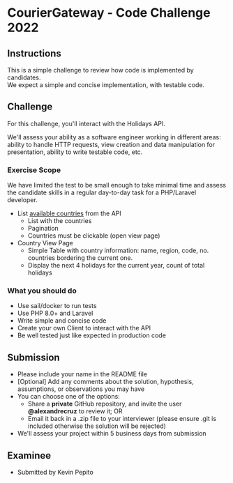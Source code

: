 # CourierGateway - Code Challenge 2022

## Instructions

This is a simple challenge to review how code is implemented by candidates.  
We expect a simple and concise implementation, with testable code.

## Challenge

For this challenge, you'll interact with the Holidays API.  

We'll assess your ability as a software engineer working in different areas: ability to handle HTTP requests, view creation and data manipulation for presentation, ability to write testable code, etc.

### Exercise Scope

We have limited the test to be small enough to take minimal time and assess the candidate skills in a regular day-to-day task for a PHP/Laravel developer.

- List [available countries](https://date.nager.at/swagger/index.html) from the API
  - List with the countries
  - Pagination
  - Countries must be clickable (open view page) 
- Country View Page
  - Simple Table with country information: name, region, code, no. countries bordering the current one.
  - Display the next 4 holidays for the current year, count of total holidays


### What you should do
- Use sail/docker to run tests
- Use PHP 8.0+ and Laravel
- Write simple and concise code
- Create your own Client to interact with the API
- Be well tested just like expected in production code


## Submission

- Please include your name in the README file
- [Optional] Add any comments about the solution, hypothesis, assumptions, or observations you may have
- You can choose one of the options:
  - Share a **private** GitHub repository, and invite the user **@alexandrecruz** to review it; OR
  - Email it back in a .zip file to your interviewer (please ensure .git is included otherwise the solution will be rejected)
- We'll assess your project within 5 business days from submission


## Examinee
- Submitted by Kevin Pepito